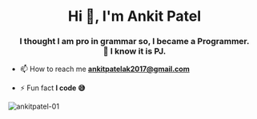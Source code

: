 <h1 align="center">Hi 👋, I'm Ankit Patel</h1>

<h3 align="center">I thought I am pro in grammar so, I became a Programmer.<br>🤣 I know it is PJ.</h3>

- 📫 How to reach me **ankitpatelak2017@gmail.com**

- ⚡ Fun fact **I code 😅**

<p><img align="left" src="https://github-readme-stats.vercel.app/api/top-langs?username=ankitpatel-01&show_icons=true&locale=en&layout=compact" alt="ankitpatel-01" /></p>


